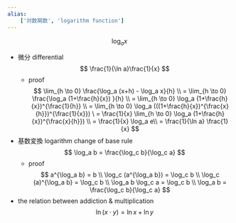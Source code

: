 ```yaml
---
alias:
    ['対数関数', 'logarithm function']
---
```

$$ \log_a x $$
- 微分 differential
    $$ \frac{1}{\ln a}\frac{1}{x} $$
    - proof
        $$ \lim_{h \to 0} \frac{\log_a (x+h) - \log_a x}{h} \\ = \lim_{h \to 0} \frac{\log_a (1+\frac{h}{x}) }{h} \\ = \lim_{h \to 0} \log_a (1+\frac{h}{x})^{\frac{1}{h}} \\ = \lim_{h \to 0} \log_a (((1+\frac{h}{x})^{\frac{x}{h}})^{\frac{1}{x}}) \ = \frac{1}{x} \lim_{h \to 0} \log_a (1+\frac{h}{x})^{\frac{x}{h}}) \\ = \frac{1}{x} \log_a e\\ = \frac{1}{\ln a} \frac{1}{x} $$
- 基数変換 logarithm change of base rule
    $$ \log_a b = \frac{\log_c b}{\log_c a} $$
    - proof
        $$ a^{\log_a b} = b \\ \log_c (a^{\log_a b}) = \log_c b \\ \log_c (a)^{\log_a b} = \log_c b \\ \log_a b \log_c a = \log_c b \\ \log_a b = \frac{\log_c b}{\log_c a} $$
- the relation between addiction & multiplication
    $$ \ln (x \cdot y) = \ln x + \ln y $$